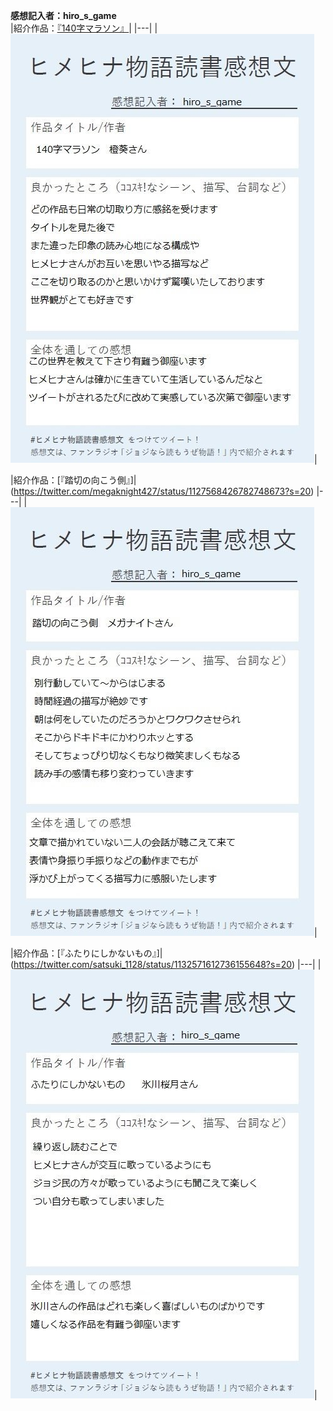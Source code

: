 
**感想記入者：hiro_s_game**  
|紹介作品：[『140字マラソン』](https://www.pixiv.net/artworks/74200004)|
|---|
|![hiroさんの感想1](./kansou/h_1.jpg)|

|紹介作品：[『踏切の向こう側』]|(https://twitter.com/megaknight427/status/1127568426782748673?s=20)
|---|
|![hiroさんの感想2](./kansou/h_2.jpg)|

|紹介作品：[『ふたりにしかないもの』]|(https://twitter.com/satsuki_1128/status/1132571612736155648?s=20)
|---|
|![hiroさんの感想3](./kansou/h_3.jpg)|

